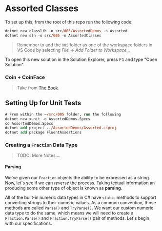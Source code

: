 # Assorted Classes

To set up this, from the root of this repo run the following code:

```ps
dotnet new classlib -o src/005/AssortedDemos -n Assorted
dotnet new sln -o src/005 -n AssortedClasses
```

> Remember to add the `005` folder as one of the workspace folders in VS Code by selecting *File -> Add Folder to Workspace...*

To open this new solution in the Solution Explorer, press <kbd>F1</kbd> and type "Open Solution".

### Coin + CoinFace

> Take from [The Book](https://programming-0101.github.io/TheBook/Topic/I/Examples/Coin.html).

## Setting Up for Unit Tests

```ps
# From within the ~/src/005 folder, run the following
dotnet new xunit -o AssortedDemos.Specs
cd AssortedDemos.Specs
dotnet add project ../AssortedDemos/Assorted.csproj
dotnet add package FluentAssertions
```

### Creating a `Fraction` Data Type

> TODO: More Notes....

#### Parsing

We've given our `Fraction` objects the ability to be expressed as a string. Now, let's see if we can *reverse* the process. Taking textual information an producing some other type of object is known as **parsing**.

All of the built-in numeric data types in C# have `static` methods to support converting strings to their numeric values. As a common convention, those methods are called `Parse()` and `TryParse()`. We want our custom numeric data type to do the same, which means we will need to create a `Fraction.Parse()` and `Fraction.TryParse()` pair of methods. Let's begin with our specifications.